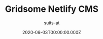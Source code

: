 ---
title: Gridsome Netlify CMS
github: https://github.com/suits-at/netlifycms-gridsome
author: suits-at
demo: https://netlifycms-gridsome.suits.at
date: 2020-06-03T00:00:00.000Z
ssg:
  - Gridsome
cms:
  - NetlifyCMS
archetype:
  - Blog
description: A simple, hackable & minimalistic template for Gridsome
draft: false
publish_date: '2019-04-14T11:51:06Z'
update_date: '2021-05-14T13:57:55Z'
github_star: 53
github_fork: 35
---
